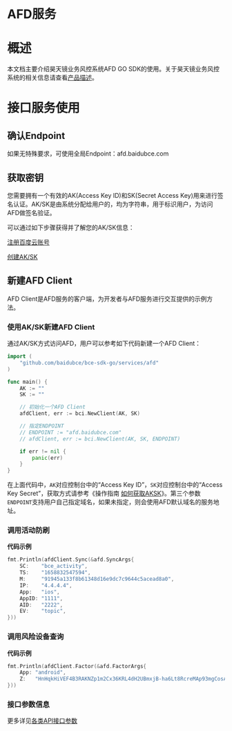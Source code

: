 # AFD服务

# 概述

本文档主要介绍昊天镜业务风控系统AFD GO SDK的使用。关于昊天镜业务风控系统的相关信息请查看[产品描述](https://cloud.baidu.com/doc/AFD/index.html)。

# 接口服务使用

## 确认Endpoint

如果无特殊要求，可使用全局Endpoint：afd.baidubce.com

## 获取密钥

您需要拥有一个有效的AK(Access Key ID)和SK(Secret Access Key)用来进行签名认证。AK/SK是由系统分配给用户的，均为字符串，用于标识用户，为访问AFD做签名验证。

可以通过如下步骤获得并了解您的AK/SK信息：

[注册百度云账号](https://login.bce.baidu.com/reg.html?tpl=bceplat&from=portal)

[创建AK/SK](https://console.bce.baidu.com/iam/#/iam/accesslist)

## 新建AFD Client

AFD Client是AFD服务的客户端，为开发者与AFD服务进行交互提供的示例方法。

### 使用AK/SK新建AFD Client

通过AK/SK方式访问AFD，用户可以参考如下代码新建一个AFD Client：

```go
import (
	"github.com/baidubce/bce-sdk-go/services/afd"
)

func main() {
	AK := ""
	SK := ""

	// 初始化一个AFD Client
	afdClient, err := bci.NewClient(AK, SK)

	// 指定ENDPOINT
	// ENDPOINT := "afd.baidubce.com"
	// afdClient, err := bci.NewClient(AK, SK, ENDPOINT)

	if err != nil {
		panic(err)
	}
}
```

在上面代码中，`AK`对应控制台中的“Access Key ID”，`SK`对应控制台中的“Access Key Secret”，获取方式请参考《操作指南 [如何获取AKSK](https://cloud.baidu.com/doc/Reference/s/9jwvz2egb/)》。第三个参数`ENDPOINT`支持用户自己指定域名，如果未指定，则会使用AFD默认域名的服务地址。


### 调用活动防刷

**代码示例**

```go
fmt.Println(afdClient.Sync(&afd.SyncArgs{
	SC:    "bce_activity",
	TS:    "1658832547594",
	M:     "91945a133f8b61348d16e9dc7c9644c5acead8a0",
	IP:    "4.4.4.4",
	App:   "ios",
	AppID: "1111",
	AID:   "2222",
	EV:    "topic",
}))

```

### 调用风险设备查询

**代码示例**

```go
fmt.Println(afdClient.Factor(&afd.FactorArgs{
	App: "android",
	Z:   "HnHqkHiVEF4B3RAKNZp1m2Cx36KRL4dH2UBmxjB-ha6Lt8RcreMAp93mgCosAOEb5R-5HVk7r1GxXcqKoBJFLew",
}))

```

### 接口参数信息

更多详见[各类API接口参数](https://cloud.baidu.com/doc/AFD/s/nkjmi532w)
